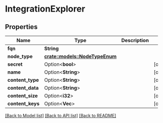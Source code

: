 # IntegrationExplorer

## Properties

Name | Type | Description | Notes
------------ | ------------- | ------------- | -------------
**fqn** | **String** |  | 
**node_type** | [**crate::models::NodeTypeEnum**](NodeTypeEnum.md) |  | 
**secret** | Option<**bool**> |  | [optional]
**name** | Option<**String**> |  | [optional]
**content_type** | Option<**String**> |  | [optional]
**content_data** | Option<**String**> |  | [optional]
**content_size** | Option<**i32**> |  | [optional]
**content_keys** | Option<**Vec<String>**> |  | [optional]

[[Back to Model list]](../README.md#documentation-for-models) [[Back to API list]](../README.md#documentation-for-api-endpoints) [[Back to README]](../README.md)


